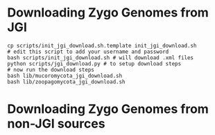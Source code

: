 # Downloading Zygo Genomes from JGI

```
cp scripts/init_jgi_download.sh.template init_jgi_download.sh
# edit this script to add your username and password
bash scripts/init_jgi_download.sh # will download .xml files
python scripts/jgi_download.py # to setup download steps
# now run the download steps
bash lib/mucoromycota_jgi_download.sh
bash lib/zoopagomycota_jgi_download.sh
```

# Downloading Zygo Genomes from  non-JGI sources

